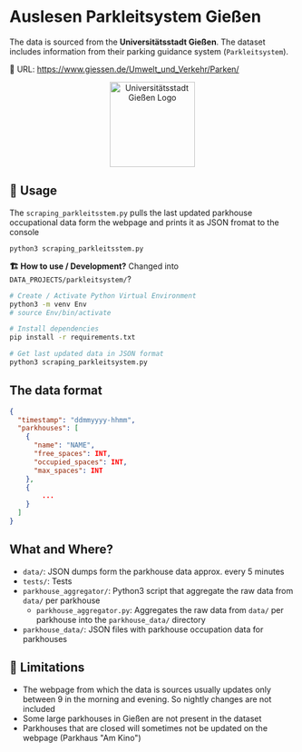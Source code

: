 # Auslesen Parkleitsystem Gießen
The data is sourced from the **Universitätsstadt Gießen**.
The dataset includes information from their parking guidance system (`Parkleitsystem`).

🔗 URL: https://www.giessen.de/Umwelt_und_Verkehr/Parken/

<div align="center">
  <img src="https://www.giessen.de/layout/giessen2017/assets/img/giessen-logo.png" alt="Universitätsstadt Gießen Logo" width="150"/>
</div>


## 🚀 Usage
The `scraping_parkleitsstem.py` pulls the last updated parkhouse occupational data form the webpage and prints it as JSON fromat to the console
```SHELL
python3 scraping_parkleitsstem.py
```

**🏗️ How to use / Development?**
Changed into `DATA_PROJECTS/parkleitsystem/`?
```BASH
# Create / Activate Python Virtual Environment
python3 -m venv Env
# source Env/bin/activate

# Install dependencies
pip install -r requirements.txt

# Get last updated data in JSON format
python3 scraping_parkleitsystem.py
```

## The data format
```JSON
{
  "timestamp": "ddmmyyyy-hhmm",
  "parkhouses": [
    {
      "name": "NAME",
      "free_spaces": INT,
      "occupied_spaces": INT,
      "max_spaces": INT
    },
    {
        ...
    }
  ]
}
```


## What and Where?
- `data/`: JSON dumps form the parkhouse data approx. every 5 minutes
- `tests/`: Tests
- `parkhouse_aggregator/`: Python3 script that aggregate the raw data from `data/` per parkhouse
    - `parkhouse_aggregator.py`: Aggregates the raw data from `data/` per parkhouse into the `parkhouse_data/` directory
- `parkhouse_data/`: JSON files with parkhouse occupation data for parkhouses

## 🚧 Limitations
- The webpage from which the data is sources usually updates only between 9 in the morning and evening. So nightly changes are not included
- Some large parkhouses in Gießen are not present in the dataset
- Parkhouses that are closed will sometimes not be updated on the webpage (Parkhaus "Am Kino")